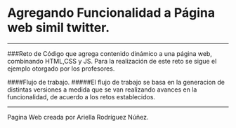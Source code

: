 # Agregando Funcionalidad a Página web simil twitter.
- - -

###Reto de Código que agrega contenido dinámico a una página web, combinando HTML,CSS y JS. Para la realización de este reto se sigue el ejemplo otorgado por los profesores.

####Flujo de trabajo.
#####El flujo de trabajo se basa en la generacion de distintas versiones a medida que se van realizando avances en la funcionalidad, de acuerdo a los retos establecidos.








- - -


Pagina Web creada por Ariella Rodríguez Núñez.